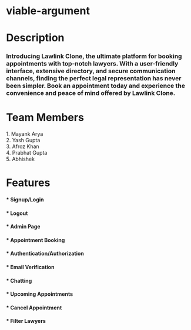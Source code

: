 # viable-argument

<h1>Description</h1>
<h3>Introducing Lawlink Clone, the ultimate platform for booking appointments with top-notch lawyers. With a user-friendly interface, extensive directory, and secure communication channels, finding the perfect legal representation has never been simpler. Book an appointment today and experience the convenience and peace of mind offered by Lawlink Clone.</h3>

<h1>Team Members</h1>
1. Mayank Arya <br>
2. Yash Gupta <br>
3. Afroz Khan <br>
4. Prabhat Gupta <br>
5. Abhishek

<h1>Features</h1>
<h4>* Signup/Login</h4>
<h4>* Logout</h4>
<h4>* Admin Page</h4>
<h4>* Appointment Booking</h4>
<h4>* Authentication/Authorization</h4>
<h4>* Email Verification</h4>
<h4>* Chatting</h4>
<h4>* Upcoming Appointments</h4>
<h4>* Cancel Appointment</h4>
<h4>* Filter Lawyers</h4>



